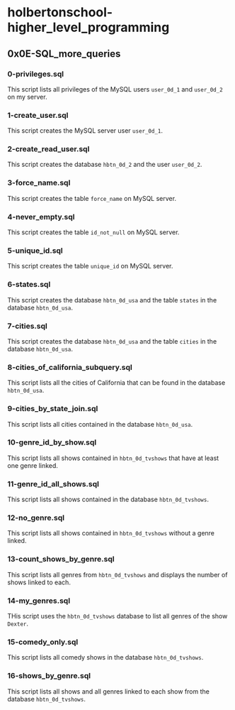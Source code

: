 # holbertonschool-higher_level_programming
## 0x0E-SQL_more_queries
### 0-privileges.sql
This script lists all privileges of the MySQL users `user_0d_1` and `user_0d_2` on my server.
### 1-create_user.sql
This script creates the MySQL server user `user_0d_1`.
### 2-create_read_user.sql
This script creates the database `hbtn_0d_2` and the user `user_0d_2`.
### 3-force_name.sql
This script creates the table `force_name` on MySQL server.
### 4-never_empty.sql
This script creates the table `id_not_null` on MySQL server.
### 5-unique_id.sql
This script creates the table `unique_id` on MySQL server.
### 6-states.sql
This script creates the database `hbtn_0d_usa` and the table `states` in the database `hbtn_0d_usa`.
### 7-cities.sql
This script creates the database `hbtn_0d_usa` and the table `cities` in the database `hbtn_0d_usa`.
### 8-cities_of_california_subquery.sql
This script lists all the cities of California that can be found in the database `hbtn_0d_usa`.
### 9-cities_by_state_join.sql
This script lists all cities contained in the database `hbtn_0d_usa`.
### 10-genre_id_by_show.sql
This script lists all shows contained in `hbtn_0d_tvshows` that have at least one genre linked.
### 11-genre_id_all_shows.sql
This script lists all shows contained in the database `hbtn_0d_tvshows`.
### 12-no_genre.sql
This script lists all shows contained in `hbtn_0d_tvshows` without a genre linked.
### 13-count_shows_by_genre.sql
This script lists all genres from `hbtn_0d_tvshows` and displays the number of shows linked to each.
### 14-my_genres.sql
THis script uses the `hbtn_0d_tvshows` database to list all genres of the show `Dexter`.
### 15-comedy_only.sql
This script lists all comedy shows in the database `hbtn_0d_tvshows`.
### 16-shows_by_genre.sql
This script lists all shows and all genres linked to each show from the database `hbtn_0d_tvshows`.
